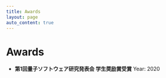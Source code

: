 ```yaml
---
title: Awards
layout: page
auto_content: true
---
```


# Awards

- **第1回量子ソフトウェア研究発表会 学生奨励賞受賞**
  Year: 2020

